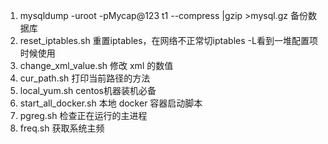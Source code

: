 1. mysqldump -uroot -pMycap@123 t1 --compress |gzip >mysql.gz 备份数据库
2. reset_iptables.sh 重置iptables，在网络不正常切iptables -L看到一堆配置项时候使用
3. change_xml_value.sh 修改 xml 的数值
4. cur_path.sh 打印当前路径的方法
5. local_yum.sh centos机器装机必备
6. start_all_docker.sh 本地 docker 容器启动脚本
7. pgreg.sh 检查正在运行的主进程
8. freq.sh 获取系统主频
